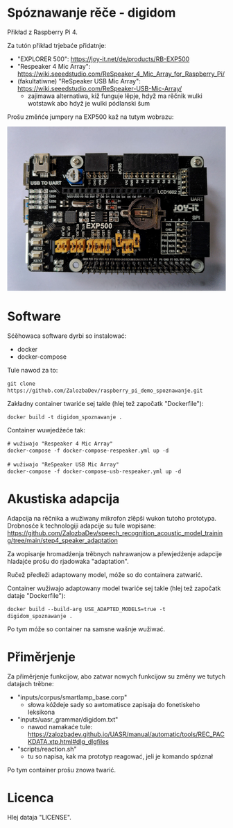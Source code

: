 # Spóznawanje rěče - digidom

Přikład z Raspberry Pi 4.

Za tutón přikład trjebaće přidatnje:
* "EXPLORER 500": https://joy-it.net/de/products/RB-EXP500
* "Respeaker 4 Mic Array": https://wiki.seeedstudio.com/ReSpeaker_4_Mic_Array_for_Raspberry_Pi/
* (fakultatiwne) "ReSpeaker USB Mic Array": https://wiki.seeedstudio.com/ReSpeaker-USB-Mic-Array/
    * zajimawa alternatiwa, kiž funguje lěpje, hdyž ma rěčnik wulki wotstawk abo hdyž je wulki pódlanski šum

Prošu změńće jumpery na EXP500 kaž na tutym wobrazu:

![EXP500 jumper settings](jumper_settings_exp500.jpg)

# Software

Sćěhowaca software dyrbi so instalować:

* docker
* docker-compose

Tule nawod za to:

```console
git clone https://github.com/ZalozbaDev/raspberry_pi_demo_spoznawanje.git
```

Zakładny container twariće sej takle (hlej tež započatk "Dockerfile"):

```console
docker build -t digidom_spoznawanje .
```

Container wuwjedźeće tak:

```console
# wužiwajo "Respeaker 4 Mic Array"
docker-compose -f docker-compose-respeaker.yml up -d

# wužiwajo "ReSpeaker USB Mic Array"
docker-compose -f docker-compose-usb-respeaker.yml up -d
```

# Akustiska adapcija

Adapcija na rěčnika a wužiwany mikrofon zlěpši wukon tutoho prototypa.
Drobnosće k technologiji adapcije su tule wopisane: https://github.com/ZalozbaDev/speech_recognition_acoustic_model_training/tree/main/step4_speaker_adaptation

Za wopisanje hromadźenja trěbnych nahrawanjow a přewjedźenje adapcije hladajće prošu do rjadowaka "adaptation".

Ručež předleži adaptowany model, móže so do containera zatwarić.

Container wužiwajo adaptowany model twariće sej takle (hlej tež započatk dataje "Dockerfile"):

```console
docker build --build-arg USE_ADAPTED_MODELS=true -t digidom_spoznawanje .
```

Po tym móže so container na samsne wašnje wužiwać.

# Přiměrjenje

Za přiměrjenje funkcijow, abo zatwar nowych funkcijow su změny we tutych datajach trěbne: 

* "inputs/corpus/smartlamp_base.corp"
    * słowa kóždeje sady so awtomatisce zapisaja do fonetiskeho leksikona
* "inputs/uasr_grammar/digidom.txt"
    * nawod namakaće tule: https://zalozbadev.github.io/UASR/manual/automatic/tools/REC_PACKDATA.xtp.html#dlg_dlgfiles
* "scripts/reaction.sh"
    * tu so napisa, kak ma prototyp reagować, jeli je komando spóznał

Po tym container prošu znowa twarić.
    
# Licenca

Hlej dataja "LICENSE".

